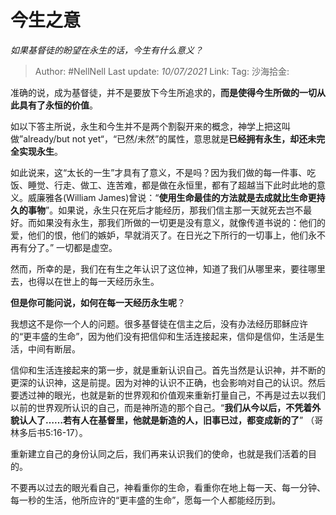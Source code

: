 # 今生之意
*如果基督徒的盼望在永生的话，今生有什么意义？*

> Author: #NellNell
> Last update: *10/07/2021*
> Link:
> Tag:
> 沙海拾金:

准确的说，成为基督徒，并不是要放下今生所追求的，**而是使得今生所做的一切从此具有了永恒的价值**。

如以下答主所说，永生和今生并不是两个割裂开来的概念，神学上把这叫做”already/but not yet“，“已然/未然”的属性，意思就是**已经拥有永生，却还未完全实现永生**。

如此说来，这“太长的一生”才具有了意义，不是吗？因为我们做的每一件事、吃饭、睡觉、行走、做工、连苦难，都是做在永恒里，都有了超越当下此时此地的意义。威廉雅各(William James)曾说：“**使用生命最佳的方法就是去成就比生命更持久的事物**”。如果说，永生只在死后才能经历，那我们信主那一天就死去岂不最好。而如果没有永生，那我们所做的一切更是没有意义，就像传道书说的：他们的爱，他们的恨，他们的嫉妒，早就消灭了。在日光之下所行的一切事上，他们永不再有分了。” 一切都是虚空。

然而，所幸的是，我们在有生之年认识了这位神，知道了我们从哪里来，要往哪里去，也得以在世上的每一天经历永生。

**但是你可能问说，如何在每一天经历永生呢**？

我想这不是你一个人的问题。很多基督徒在信主之后，没有办法经历耶稣应许的“更丰盛的生命”，因为他们没有把信仰和生活连接起来，信仰是信仰，生活是生活，中间有断层。

信仰和生活连接起来的第一步，就是重新认识自己。首先当然是认识神，并不断的更深的认识神，这是前提。因为对神的认识不正确，也会影响对自己的认识。然后要透过神的眼光，也就是新的世界观和价值观来重新打量自己，不再是过去以我们以前的世界观所认识的自己，而是神所造的那个自己。“**我们从今以后，不凭着外貌认人了……若有人在基督里，他就是新造的人，旧事已过，都变成新的了**” （哥林多后书5:16-17）。

重新建立自己的身份认同之后，我们再来认识我们的使命，也就是我们活着的目的。

不要再以过去的眼光看自己，神看重你的生命，看重你在地上每一天、每一分钟、每一秒的生活，他所应许的“更丰盛的生命”，愿每一个人都能经历到。
